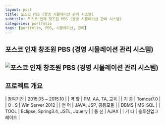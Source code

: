```yaml
---
layout: post
title: 포스코 PBS (경영 시뮬레이션 관리 시스템)
subtitle: 포스코 인재 창조원 PBS (경영 시뮬레이션 관리 시스템)
categories: portfolio
tags: [portfolio, PBS, 시뮬레이션, 관리]
---
```

## 포스코 인재 창조원 PBS (경영 시뮬레이션 관리 시스템)
![포스코 인재 창조원 PBS (경영 시뮬레이션 관리 시스템)]()  
-

## 프로젝트 개요

| 참여기간 | 2015.05 ~ 2015.10 |
| 역 할 | PM, AA, TA, 교육 |
| 기 종 | Tomcat7.0 |
| O . S | Win Server 2012 |
| 언 어 | JAVA, JSP, 공통모듈 |
| DBMS | MS-SQL |
| TOOL | Eclipse, Spring3.4, JSTL, Jquery |
| 통 신 | AJAX |
| 기 타 | 솔루션업그레이드 |
